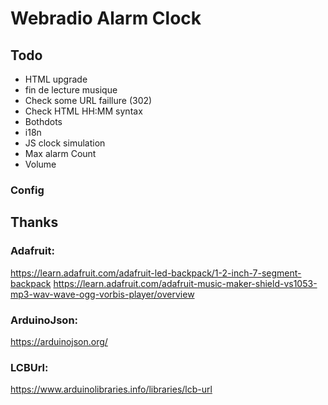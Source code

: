 # Webradio Alarm Clock

## Todo

- HTML upgrade
- fin de lecture musique
- Check some URL faillure (302)
- Check HTML HH:MM syntax
- Bothdots
- i18n
- JS clock simulation
- Max alarm Count
- Volume

### Config


## Thanks

### Adafruit:
https://learn.adafruit.com/adafruit-led-backpack/1-2-inch-7-segment-backpack
https://learn.adafruit.com/adafruit-music-maker-shield-vs1053-mp3-wav-wave-ogg-vorbis-player/overview

### ArduinoJson:
https://arduinojson.org/

### LCBUrl:
https://www.arduinolibraries.info/libraries/lcb-url